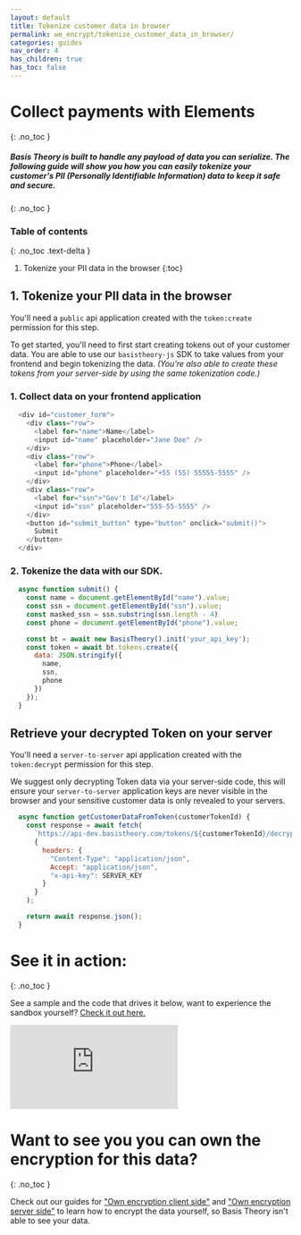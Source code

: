 ```yaml
---
layout: default
title: Tokenize customer data in browser
permalink: we_encrypt/tokenize_customer_data_in_browser/
categories: guides
nav_order: 4
has_children: true
has_toc: false
---
```

# Collect payments with Elements
{: .no_toc }

##### Basis Theory is built to handle any payload of data you can serialize. The following guide will show you how you can easily tokenize your customer's PII (Personally Identifiable Information) data to keep it safe and secure.

{: .no_toc }


### Table of contents
{: .no_toc .text-delta }

1. Tokenize your PII data in the browser
{:toc}


## 1. Tokenize your PII data in the browser

<span class="base-alert warning">
  <span>
    You'll need a <code>public</code> api application created with the <code>token:create</code> permission for this step.
  </span>
</span>

To get started, you'll need to first start creating tokens out of your customer data. You are able to use our <code>basistheory-js</code> SDK to take values from your frontend and begin tokenizing the data. *(You're also able to create these tokens from your server-side by using the same tokenization code.)*

### 1. Collect data on your frontend application

```js
  <div id="customer_form">
    <div class="row">
      <label for="name">Name</label>
      <input id="name" placeholder="Jane Doe" />
    </div>
    <div class="row">
      <label for="phone">Phone</label>
      <input id="phone" placeholder="+55 (55) 55555-5555" />
    </div>
    <div class="row">
      <label for="ssn">"Gov't Id"</label>
      <input id="ssn" placeholder="555-55-5555" />
    </div>
    <button id="submit_button" type="button" onclick="submit()">
      Submit
    </button>
  </div>
```

### 2. Tokenize the data with our SDK.

```js
  async function submit() {
    const name = document.getElementById("name").value;
    const ssn = document.getElementById("ssn").value;
    const masked_ssn = ssn.substring(ssn.length - 4)
    const phone = document.getElementById("phone").value;

    const bt = await new BasisTheory().init('your_api_key');
    const token = await bt.tokens.create({
      data: JSON.stringify({
        name,
        ssn,
        phone
      })
    });
  }
```

## Retrieve your decrypted Token on your server

<span class="base-alert warning">
  <span>
    You'll need a <code>server-to-server</code> api application created with the <code>token:decrypt</code> permission for this step.
  </span>
</span>

We suggest only decrypting Token data via your server-side code, this will ensure your <code>server-to-server</code> application keys are never visible in the browser and your sensitive customer data is only revealed to your servers.

```js
  async function getCustomerDataFromToken(customerTokenId) {
    const response = await fetch(
      `https://api-dev.basistheory.com/tokens/${customerTokenId}/decrypt`,
      {
        headers: {
          "Content-Type": "application/json",
          Accept: "application/json",
          "x-api-key": SERVER_KEY
        }
      }
    );

    return await response.json();
  }
```

# See it in action:
{: .no_toc }

See a sample and the code that drives it below, want to experience the sandbox yourself? [Check it out here.]("https://codesandbox.io/s/tokenize-customer-data-ifqz0")
<div class="iframe-container">
  <iframe src="https://ifqz0.sse.codesandbox.io/" class="iframe-code" allowfullscreen="" frameborder="0"></iframe>
</div>

# Want to see you you can own the encryption for this data?
{: .no_toc }

Check out our guides for ["Own encryption client side"]("https://guides.basistheory.com/own-encryption-client-side") and ["Own encryption server side"]("https://guides.basistheory.com/own-encryption-server-side") to learn how to encrypt the data yourself, so Basis Theory isn't able to see your data.